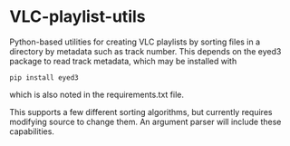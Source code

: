 # VLC-playlist-utils

Python-based utilities for creating VLC playlists by sorting files in a directory by metadata such as track number. This depends on the eyed3 package to read track metadata, which may be installed with
```
pip install eyed3
```
which is also noted in the requirements.txt file.

This supports a few different sorting algorithms, but currently requires modifying source to change them. An argument parser will include these capabilities.
